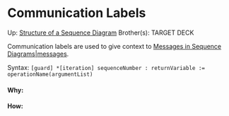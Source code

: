 # Communication Labels

Up: [Structure of a Sequence Diagram](structure_of_a_sequence_diagram)
Brother(s):
TARGET DECK

Communication labels are used to give context to [Messages in Sequence Diagrams|messages](messages_in_sequence_diagrams|messages).

Syntax: `[guard] *[iteration] sequenceNumber : returnVariable := operationName(argumentList)`





































#### Why:
#### How:









